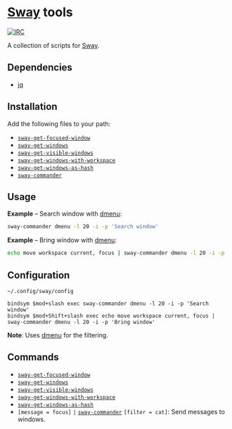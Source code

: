 # [Sway] tools

[![IRC](https://img.shields.io/badge/IRC-%23sway-blue)](https://webchat.freenode.net/#sway)

A collection of scripts for [Sway].

## Dependencies

- [jq]

## Installation

Add the following files to your path:

- [`sway-get-focused-window`]
- [`sway-get-windows`]
- [`sway-get-visible-windows`]
- [`sway-get-windows-with-workspace`]
- [`sway-get-windows-as-hash`]
- [`sway-commander`]

## Usage

**Example** – Search window with [dmenu]:

``` sh
sway-commander dmenu -l 20 -i -p 'Search window'
```

**Example** – Bring window with [dmenu]:

``` sh
echo move workspace current, focus | sway-commander dmenu -l 20 -i -p 'Bring window'
```

## Configuration

`~/.config/sway/config`

```
bindsym $mod+slash exec sway-commander dmenu -l 20 -i -p 'Search window'
bindsym $mod+Shift+slash exec echo move workspace current, focus | sway-commander dmenu -l 20 -i -p 'Bring window'
```

**Note**: Uses [dmenu] for the filtering.

## Commands

- [`sway-get-focused-window`]
- [`sway-get-windows`]
- [`sway-get-visible-windows`]
- [`sway-get-windows-with-workspace`]
- [`sway-get-windows-as-hash`]
- `[message = focus]` `|` [`sway-commander`] `[filter = cat]`: Send messages to windows.

[Sway]: https://swaywm.org
[jq]: https://stedolan.github.io/jq/
[dmenu]: https://tools.suckless.org/dmenu/

[`sway-get-focused-window`]: bin/sway-get-focused-window
[`sway-get-windows`]: bin/sway-get-windows
[`sway-get-visible-windows`]: bin/sway-get-visible-windows
[`sway-get-windows-with-workspace`]: bin/sway-get-windows-with-workspace
[`sway-get-windows-as-hash`]: bin/sway-get-windows-as-hash
[`sway-commander`]: bin/sway-commander
